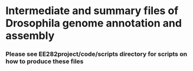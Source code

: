 # Intermediate and summary files of Drosophila genome annotation and assembly 
### Please see EE282project/code/scripts directory for scripts on how to produce these files